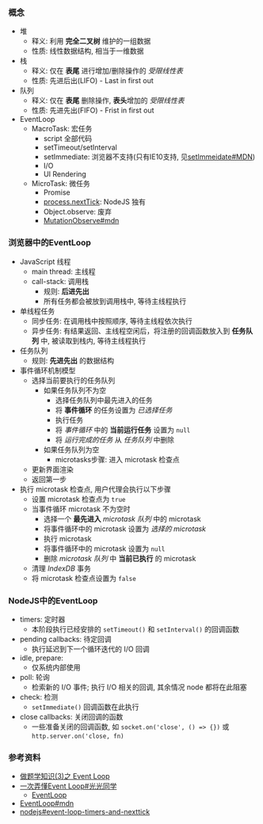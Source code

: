 ### 概念
- 堆
    - 释义: 利用 **完全二叉树** 维护的一组数据
    - 性质: 线性数据结构, 相当于一维数据
- 栈
    - 释义: 仅在 **表尾** 进行增加/删除操作的 *受限线性表*
    - 性质: 先进后出(LIFO) - Last in first out
- 队列
    - 释义: 仅在 **表尾** 删除操作, **表头**增加的 *受限线性表*
    - 性质: 先进先出(FIFO) - Frist in first out
- EventLoop
    - MacroTask: 宏任务
        - script 全部代码
        - setTimeout/setInterval
        - setImmediate: 浏览器不支持(只有IE10支持, 见[setImmeidate#MDN](https://developer.mozilla.org/zh-CN/docs/Web/API/Window/setImmediate))
        - I/O
        - UI Rendering
    - MicroTask: 微任务
        - Promise
        - [process.nextTick](https://nodejs.org/zh-cn/docs/guides/event-loop-timers-and-nexttick/#process-nexttick): NodeJS 独有
        - Object.observe: 废弃
        - [MutationObserve#mdn](https://developer.mozilla.org/zh-CN/docs/Web/API/MutationObserver)

### 浏览器中的EventLoop
- JavaScript 线程
    - main thread: 主线程
    - call-stack: 调用栈
        - 规则: **后进先出**
        - 所有任务都会被放到调用栈中, 等待主线程执行
- 单线程任务
    - 同步任务: 在调用栈中按照顺序, 等待主线程依次执行
    - 异步任务: 有结果返回、主线程空闲后，将注册的回调函数放入到 **任务队列** 中, 被读取到栈内, 等待主线程执行
- 任务队列
    - 规则: **先进先出** 的数据结构
- 事件循环机制模型
    - 选择当前要执行的任务队列
        - 如果任务队列不为空
            - 选择任务队列中最先进入的任务
            - 将 **事件循环** 的任务设置为 *已选择任务*
            - 执行任务
            - 将 *事件循环* 中的 **当前运行任务** 设置为 `null`
            - 将 *运行完成的任务* 从 *任务队列* 中删除
        - 如果任务队列为空
            - microtasks步骤: 进入 microtask 检查点
    - 更新界面渲染
    - 返回第一步
- 执行 microtask 检查点, 用户代理会执行以下步骤
    - 设置 microtask 检查点为 `true`
    - 当事件循环 microtask 不为空时
        - 选择一个 **最先进入** *microtask 队列* 中的 microtask
        - 将事件循环中的 microtask 设置为 *选择的 microtask*
        - 执行 microtask
        - 将事件循环中的 microtask 设置为 `null`
        - 删除 *microtask 队列* 中 **当前已执行** 的 microtask
    - 清理 *IndexDB* 事务
    - 将 microtask 检查点设置为 `false`

### NodeJS中的EventLoop
- timers: 定时器
    - 本阶段执行已经安排的 `setTimeout()` 和 `setInterval()` 的回调函数
- pending callbacks: 待定回调
    - 执行延迟到下一个循环迭代的 I/O 回调
- idle, prepare:
    - 仅系统内部使用
- poll: 轮询
    - 检索新的 I/O 事件; 执行 I/O 相关的回调, 其余情况 node 都将在此阻塞
- check: 检测
    - `setImmediate()` 回调函数在此执行
- close callbacks: 关闭回调的函数
    - 一些准备关闭的回调函数, 如 `socket.on('close', () => {})` 或 `http.server.on('close, fn)`

### 参考资料
- [做题学知识(3)之 Event Loop](https://juejin.im/post/5dc2635de51d452d6072f758)
- [一次弄懂Event Loop#光光同学](https://juejin.im/post/5c3d8956e51d4511dc72c200)
    - [EventLoop](https://www.cxymsg.com/guide/eventLoop.html)
- [EventLoop#mdn](https://developer.mozilla.org/zh-CN/docs/Web/JavaScript/EventLoop)
- [nodejs#event-loop-timers-and-nexttick](https://nodejs.org/zh-cn/docs/guides/event-loop-timers-and-nexttick/)
